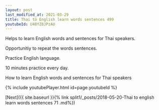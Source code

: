 ```yaml
---
layout: post
last_modified_at: 2021-03-29
title: Thai to English learn words sentences 499 
youtubeId: U48YZ8JPzAU
---
```

 
 
Helps to learn English words and sentences for Thai speakers.

Opportunitiy to repeat the words sentences. 

Practice English language. 
 
10 minutes practice every day. 
 
How to learn English words and sentences for Thai speakers 
 
{% include youtubePlayer.html id=page.youtubeId %}
 
 
[Next]({{ site.baseurl }}{% link  split1/_posts/2018-05-20-Thai to english learn words sentences 71 .md%})
 

